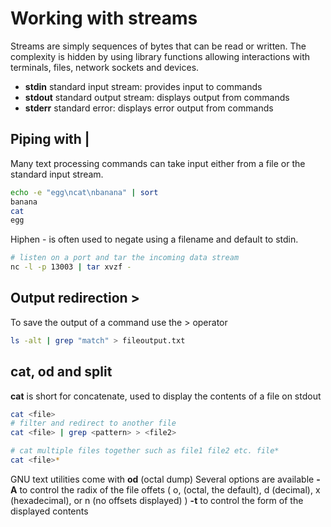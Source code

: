 # Working with streams

Streams are simply sequences of bytes that can be read or written.  The complexity is hidden by using library functions allowing interactions with terminals, files, network sockets and devices.

- **stdin** standard input stream: provides input to commands
- **stdout** standard output stream: displays output from commands
- **stderr** standard error: displays error output from commands

## Piping with |

Many text processing commands can take input either from a file or the standard input stream.

```sh
echo -e "egg\ncat\nbanana" | sort
banana
cat
egg
```

Hiphen - is often used to negate using a filename and default to stdin.

```sh
# listen on a port and tar the incoming data stream
nc -l -p 13003 | tar xvzf -
```

## Output redirection >

To save the output of a command use the > operator

```sh
ls -alt | grep "match" > fileoutput.txt
```

## cat, od and split

**cat** is short for concatenate, used to display the contents of a file on stdout

```sh
cat <file>
# filter and redirect to another file
cat <file> | grep <pattern> > <file2>

# cat multiple files together such as file1 file2 etc. file*
cat <file>*
```

GNU text utilities come with **od** (octal dump)
Several options are available 
**-A** to control the radix of the file offets ( o, (octal, the default), d (decimal), x (hexadecimal), or n (no offsets displayed) )
 **-t** to control the form of the displayed contents

